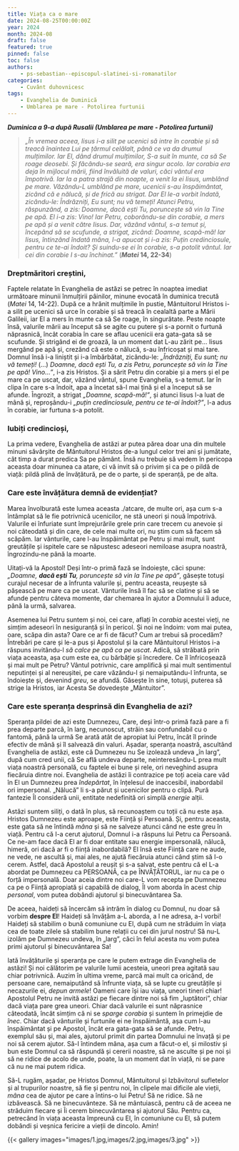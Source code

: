 ```yaml
---
title: Viața ca o mare
date: 2024-08-25T00:00:00Z
year: 2024
month: 2024-08
draft: false
featured: true
pinned: false
toc: false
authors:
    - ps-sebastian--episcopul-slatinei-si-romanatilor
categories:
    - Cuvânt duhovnicesc
tags:
    - Evanghelia de Duminică
    - Umblarea pe mare - Potolirea furtunii
---
```

_**Duminica a 9-a după Rusalii (Umblarea pe mare - Potolirea furtunii)**_

> _„În vremea aceea, Iisus i-a silit pe ucenici să intre în corabie și să treacă înaintea Lui pe țărmul celălalt, până ce va da drumul mulțimilor. Iar El, dând drumul mulțimilor, S-a suit în munte, ca să Se roage deosebi. Și făcându-se seară, era singur acolo. Iar corabia era deja în mijlocul mării, fiind învăluită de valuri, căci vântul era împotrivă. Iar la a patra strajă din noapte, a venit la ei Iisus, umblând pe mare. Văzându-L umblând pe mare, ucenicii s-au înspăimântat, zicând că e nălucă, și de frică au strigat. Dar El le-a vorbit îndată, zicându-le: Îndrăzniți, Eu sunt; nu vă temeți! Atunci Petru, răspunzând, a zis: Doamne, dacă ești Tu, poruncește să vin la Tine pe apă. El i-a zis: Vino! Iar Petru, coborându-se din corabie, a mers pe apă și a venit către Iisus. Dar, văzând vântul, s-a temut și, începând să se scufunde, a strigat, zicând: Doamne, scapă-mă! Iar Iisus, întinzând îndată mâna, l-a apucat și i-a zis: Puțin credinciosule, pentru ce te-ai îndoit? Și suindu-se ei în corabie, s-a potolit vântul. Iar cei din corabie I s-au închinat.”_ (**_Matei_ 14, 22-34**)

### Dreptmăritori creștini,

Faptele relatate în Evanghelia de astăzi se petrec în noaptea imediat următoare minunii înmulțirii pâinilor, minune evocată în duminica trecută (_Matei_ 14, 14-22). După ce a hrănit mulțimile în pustie, Mântuitorul Hristos i-a silit pe ucenici să urce în corabie și să treacă în cealaltă parte a Mării Galileii, iar El a mers în munte ca să Se roage, în singurătate. Peste noapte însă, valurile mării au început să se agite cu putere și s-a pornit o furtună năprasnică, încât corabia în care se aflau ucenicii era gata-gata să se scufunde. Și strigând ei de groază, la un moment dat L-au zărit pe… Iisus mergând pe apă și, crezând că este o nălucă, s-au înfricoșat și mai tare. Domnul însă i-a liniștit și i-a îmbărbătat, zicându-le: _„Îndrăzniți, Eu sunt; nu vă temeți!_ (…) _Doamne, dacă ești Tu, a zis Petru, poruncește să vin la Tine pe apă! Vino…”_, i-a zis Hristos. Și a sărit Petru din corabie și a mers și el pe mare ca pe uscat, dar, văzând vântul, spune Evanghelia, s-a temut. Iar în clipa în care s-a îndoit, apa a încetat să-l mai țină și el a început să se afunde. Îngrozit, a strigat _„Doamne, scapă-mă!”_, și atunci Iisus l-a luat de mână și, reproșându-i _„puțin credinciosule, pentru ce te-ai îndoit?”_, l-a adus în corabie, iar furtuna s-a potolit.

### Iubiți credincioși,

La prima vedere, Evanghelia de astăzi ar putea părea doar una din multele minuni săvârșite de Mântuitorul Hristos de-a lungul celor trei ani și jumătate, cât timp a durat predica Sa pe pământ. Însă nu trebuie să vedem în pericopa aceasta doar minunea ca atare, ci vă invit să o privim și ca pe o pildă de viață: pildă plină de învățătură, pe de o parte, și de speranță, pe de alta.

### Care este învățătura demnă de evidențiat?

Marea învolburată este lumea aceasta ./atcare, de multe ori, așa cum s-a întâmplat să le fie potrivnică ucenicilor, ne stă uneori și nouă împotrivă. Valurile ei înfuriate sunt împrejurările grele prin care trecem cu anevoie și noi câteodată și din care, de cele mai multe ori, nu știm cum să facem să scăpăm. Iar vânturile, care l-au înspăimântat pe Petru și mai mult, sunt greutățile și ispitele care se năpustesc adeseori nemiloase asupra noastră, îngrozindu-ne până la moarte.

Uitați-vă la Apostol! Deși într-o primă fază se îndoiește, căci spune: _„Doamne, **dacă ești Tu**, poruncește să vin la Tine pe apă”_, găsește totuși curajul necesar de a înfrunta valurile și, pentru aceasta, reușește să pășească pe mare ca pe uscat. Vânturile însă îl fac să se clatine și să se afunde pentru câteva momente, dar chemarea în ajutor a Domnului îi aduce, până la urmă, salvarea.

Asemenea lui Petru suntem și noi, cei care, aflați în _corabia_ acestei vieți, ne simțim adeseori în nesiguranță și în pericol. Și noi ne îndoim: vom mai putea, oare, scăpa din asta? Oare ce ar fi de făcut? Cum ar trebui să procedăm? Întrebări pe care și le-a pus și Apostolul și la care Mântuitorul Hristos i-a răspuns invitându-l _să calce pe apă ca pe uscat_. Adică, să străbată prin viața aceasta, așa cum este ea, cu bărbăție și încredere. Ce îl înfricoșează și mai mult pe Petru? Vântul potrivnic, care amplifică și mai mult sentimentul neputinței și al nereușitei, pe care văzându-l și nemaiputându-l înfrunta, se îndoiește și, devenind _greu_, se afundă. Găsește în sine, totuși, puterea să strige la Hristos, iar Acesta Se dovedește „Mântuitor”.

### Care este speranța desprinsă din Evanghelia de azi?

Speranța pildei de azi este Dumnezeu, Care, deși într-o primă fază pare a fi prea departe parcă, în larg, necunoscut, străin sau confundabil cu o fantomă, până la urmă Se arată atât de apropiat lui Petru, încât îl prinde efectiv de mână și îl salvează din valuri. Așadar, speranța noastră, ascultând Evanghelia de astăzi, este că Dumnezeu nu Se izolează undeva „în larg”, după cum cred unii, că Se află undeva departe, neinteresându-L prea mult viața noastră personală, cu faptele ei bune și rele, ori neveghind asupra fiecăruia dintre noi. Evanghelia de astăzi îi contrazice pe toți aceia care văd în El un Dumnezeu prea _îndepărtat_, în înțelesul de inaccesibil, inabordabil ori impersonal. „Nălucă” li s-a părut și ucenicilor pentru o clipă. Pură fantezie Îl consideră unii, entitate nedefinită ori simplă _energie_ alții.

Astăzi suntem siliți, o dată în plus, să recunoaștem cu toții că nu este așa. Hristos Dumnezeu este aproape, este Ființă și Persoană. Și, pentru aceasta, este gata să ne întindă _mâna_ și să ne salveze atunci când ne este greu în viață. Pentru că I-a cerut ajutorul, Domnul i-a răspuns lui Petru ca Persoană. Ce ne-am face dacă El ar fi doar entitate sau energie impersonală, nălucă, himeră, ori dacă ar fi o ființă inabordabilă? El însă este Ființă care ne aude, ne vede, ne ascultă și, mai ales, ne ajută fiecăruia atunci când știm să I-o cerem. Astfel, dacă Apostolul a reușit și s-a salvat, este pentru că el L-a abordat pe Dumnezeu ca PERSOANĂ, ca pe ÎNVĂȚĂTORUL, iar nu ca pe o forță impersonală. Doar aceia dintre noi care-L vom recepta pe Dumnezeu ca pe o Ființă apropiată și capabilă de dialog, Îl vom aborda în acest chip _personal_, vom putea dobândi ajutorul și binecuvântarea Sa.

De aceea, haideți să încercăm să intrăm în dialog cu Domnul, nu doar să vorbim **despre El**! Haideți să învățăm a-L aborda, a I ne adresa, a-I vorbi! Haideți să stabilim o bună comuniune cu El, după cum ne străduim în viața cea de toate zilele să stabilim bune relații cu cei din jurul nostru! Să nu-L izolăm pe Dumnezeu undeva, în „larg”, căci în felul acesta nu vom putea primi ajutorul și binecuvântarea Sa!

Iată învățăturile și speranța pe care le putem extrage din Evanghelia de astăzi! Și noi călătorim pe valurile lumii acesteia, uneori prea agitată sau chiar potrivnică. Auzim în ultima vreme, parcă mai mult ca oricând, de persoane care, nemaiputând să înfrunte viața, să se lupte cu greutățile și necazurile ei, _depun armele_! Oameni care își iau viața, uneori tineri chiar! Apostolul Petru ne invită astăzi pe fiecare dintre noi să fim „luptători”, chiar dacă viața pare grea uneori. Chiar dacă valurile ei sunt năprasnice câteodată, încât simțim că ni se _sparge corabia_ și suntem în primejdie de _înec_. Chiar dacă vânturile și furtunile ei ne înspăimântă, așa cum l-au înspăimântat și pe Apostol, încât era gata-gata să se afunde. Petru, exemplul său și, mai ales, ajutorul primit din partea Domnului ne învață și pe noi să cerem ajutor. Să-I întindem mâna, așa cum a făcut-o el, și milostiv și bun este Domnul ca să răspundă și cererii noastre, să ne asculte și pe noi și să ne ridice de acolo de unde, poate, la un moment dat în viață, ni se pare că nu ne mai putem ridica.

Să-L rugăm, așadar, pe Hristos Domnul, Mântuitorul și Izbăvitorul sufletelor și al trupurilor noastre, să fie și pentru noi, în clipele mai dificile ale vieții, _mâna_ cea de ajutor pe care a întins-o lui Petru! Să ne ridice. Să ne izbăvească. Să ne binecuvânteze. Să ne mântuiască, pentru că de aceea ne străduim fiecare și Îi cerem binecuvântarea și ajutorul Său. Pentru ca, petrecând în viața aceasta împreună cu El, în comuniune cu El, să putem dobândi și veșnica fericire a vieții de dincolo. Amin!

{{< gallery images="images/1.jpg,images/2.jpg,images/3.jpg" >}}